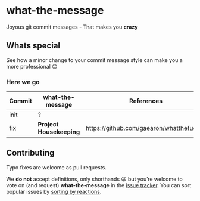 # what-the-message

Joyous git commit messages - That makes you **crazy** 

## Whats special

See how a minor change to your commit message style can make you a more professional :heart_eyes:

### Here we go

Commit | what-the-message | References
|---|---|---|
| init | ?  |  |
| fix | **Project Housekeeping** | https://github.com/gaearon/whatthefuck.is |

## Contributing

Typo fixes are welcome as pull requests.

We **do not** accept definitions, only shorthands :grinning: but you’re welcome to vote on (and request) **what-the-message** in the [issue tracker](https://github.com/fidisys/what-the-message/issues). You can sort popular issues by [sorting by reactions](https://github.com/fidisys/what-the-message/issues?page=1&q=is%3Aissue+is%3Aopen+sort%3Areactions-%2B1-desc).
